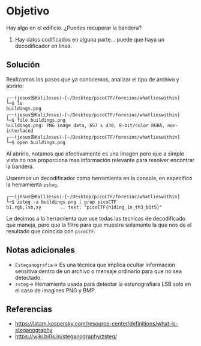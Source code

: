 # Objetivo

Hay algo en el edificio. ¿Puedes recuperar la bandera?
1. Hay datos codificados en alguna parte... puede que haya un decodificador en línea.
## Solución

Realizamos los pasos que ya conocemos, analizar el tipo de archivo y abrirlo:
```
┌──(jesus㉿KaliJesus)-[~/Desktop/picoCTF/foresinc/whatlieswithin]
└─$ ls
buildings.png
┌──(jesus㉿KaliJesus)-[~/Desktop/picoCTF/foresinc/whatlieswithin]
└─$ file buildings.png
buildings.png: PNG image data, 657 x 438, 8-bit/color RGBA, non-interlaced
┌──(jesus㉿KaliJesus)-[~/Desktop/picoCTF/foresinc/whatlieswithin]
└─$ open buildings.png
```
Al abrirlo, notamos que efectivamente es una imagen pero que a simple vista no nos proporciona mas información relevante para resolver encontrar la bandera.

Usaremos un decodificador como herramienta en la consola,  en especifico la herramienta `zsteg`.

```
┌──(jesus㉿KaliJesus)-[~/Desktop/picoCTF/foresinc/whatlieswithin]
└─$ zsteg -a buildings.png | grep picoCTF
b1,rgb,lsb,xy       .. text: "picoCTF{h1d1ng_1n_th3_b1t5}"
```
Le decimos a la herramienta que use todas las tecnicas de decodificado que maneja, pero que la filtre para que muestre solamente la que nos de el resultado que coincida con `picoCTF`.
## Notas adicionales

- `Esteganografia`-> Es una técnica que implica ocultar información sensitiva dentro de un archivo o mensaje ordinario para que no sea detectado.
- `zsteg`-> Herramienta usada para detectar la estenografiara LSB solo en el caso de imagines PNG y BMP. 
## Referencias

- https://latam.kaspersky.com/resource-center/definitions/what-is-steganography
- https://wiki.bi0s.in/steganography/zsteg/
